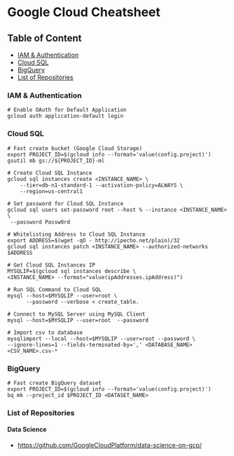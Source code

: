 # Google Cloud Cheatsheet

## Table of Content
- [IAM & Authentication](#iam-&-authentication)
- [Cloud SQL](#cloud-sql)
- [BigQuery](#bigquery)
- [List of Repositories](#list-of-repositories)

### IAM & Authentication
```shell
# Enable OAuth for Default Application
gcloud auth application-default login
```

### Cloud SQL
```shell
# Fast create bucket (Google Cloud Storage)
export PROJECT_ID=$(gcloud info --format='value(config.project)')
gsutil mb gs://${PROJECT_ID}-ml

# Create Cloud SQL Instance
gcloud sql instances create <INSTANCE_NAME> \
    --tier=db-n1-standard-1 --activation-policy=ALWAYS \
    --region=us-central1

# Set password for Cloud SQL Instance
gcloud sql users set-password root --host % --instance <INSTANCE_NAME> \
 --password Passw0rd

# Whitelisting Address to Cloud SQL Instance
export ADDRESS=$(wget -qO - http://ipecho.net/plain)/32
gcloud sql instances patch <INSTANCE_NAME> --authorized-networks $ADDRESS

# Get Cloud SQL Instances IP
MYSQLIP=$(gcloud sql instances describe \
<INSTANCE_NAME> --format="value(ipAddresses.ipAddress)")

# Run SQL Command to Cloud SQL
mysql --host=$MYSQLIP --user=root \
      --password --verbose < create_table.
      
# Connect to MySQL Server using MySQL Client
mysql --host=$MYSQLIP --user=root  --password

# Import csv to database
mysqlimport --local --host=$MYSQLIP --user=root --password \
--ignore-lines=1 --fields-terminated-by=',' <DATABASE_NAME> <CSV_NAME>.csv-*
```

### BigQuery
```shell
# Fast create BigQuery dataset
export PROJECT_ID=$(gcloud info --format='value(config.project)')
bq mk --project_id $PROJECT_ID <DATASET_NAME>
```

### List of Repositories
#### Data Science
- https://github.com/GoogleCloudPlatform/data-science-on-gcp/
